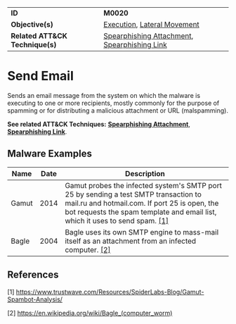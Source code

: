 |||
|---------|------------------------|
|**ID**|**M0020**|
|**Objective(s)**|[Execution](https://github.com/MAECProject/malware-behaviors/tree/master/execution), [Lateral Movement](https://github.com/MAECProject/malware-behaviors/tree/master/lateral-movement)|
|**Related ATT&CK Technique(s)**|[Spearphishing Attachment](https://attack.mitre.org/techniques/T1193), [Spearphishing Link](https://attack.mitre.org/techniques/T1192)|

Send Email
==========
Sends an email message from the system on which the malware is executing to one or more recipients, mostly commonly for the purpose of spamming or for distributing a malicious attachment or URL (malspamming).

**See related ATT&CK Techniques:** [**Spearphishing Attachment**](https://attack.mitre.org/techniques/T1193), [**Spearphishing Link**](https://attack.mitre.org/techniques/T1192).

Malware Examples
----------------
|Name|Date|Description|
|--------------|--------------------------|-----------------------------|
|Gamut|2014|Gamut probes the infected system's SMTP port 25 by sending a test SMTP transaction to mail.ru and hotmail.com. If port 25 is open, the bot requests the spam template and email list, which it uses to send spam. [[1]](#1)|
|Bagle|2004|Bagle uses its own SMTP engine to mass-mail itself as an attachment from an infected computer. [[2]](#2)|

References
----------
<a name="1">[1]</a> https://www.trustwave.com/Resources/SpiderLabs-Blog/Gamut-Spambot-Analysis/

<a name="2">[2]</a> https://en.wikipedia.org/wiki/Bagle_(computer_worm)